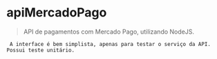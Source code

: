 # apiMercadoPago

> API de pagamentos com Mercado Pago, utilizando NodeJS.

     A interface é bem simplista, apenas para testar o serviço da API. Possui teste unitário.
